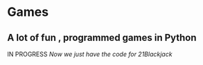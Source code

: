 # Games
A lot of fun , programmed games in Python
---
IN PROGRESS
*Now we just have the code for 21Blackjack*


